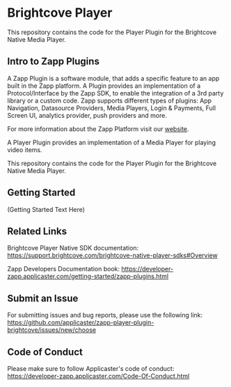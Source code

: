 # Brightcove Player

This repository contains the code for the Player Plugin for the Brightcove Native Media Player.

## Intro to Zapp Plugins

A Zapp Plugin is a software module, that adds a specific feature to an app built in the Zapp platform. A Plugin provides an implementation of a Protocol/Interface by the Zapp SDK, to enable the integration of a 3rd party library or a custom code.
Zapp supports different types of plugins: App Navigation, Datasource Providers, Media Players, Login & Payments, Full Screen UI, analytics provider, push providers and more.

For more information about the Zapp Platform visit our [website](http://www.applicaster.com).

A Player Plugin provides an implementation of a Media Player for playing video items.

This repository contains the code for the Player Plugin for the Brightcove Native Media Player.


## Getting Started

(Getting Started Text Here)


## Related Links

Brightcove Player Native SDK documentation: 
https://support.brightcove.com/brightcove-native-player-sdks#Overview

Zapp Developers Documentation book:
https://developer-zapp.applicaster.com/getting-started/zapp-plugins.html


## Submit an Issue

For submitting issues and bug reports, please use the following link: 
https://github.com/applicaster/zapp-player-plugin-brightcove/issues/new/choose


## Code of Conduct

Please make sure to follow Applicaster's code of conduct:
https://developer-zapp.applicaster.com/Code-Of-Conduct.html
